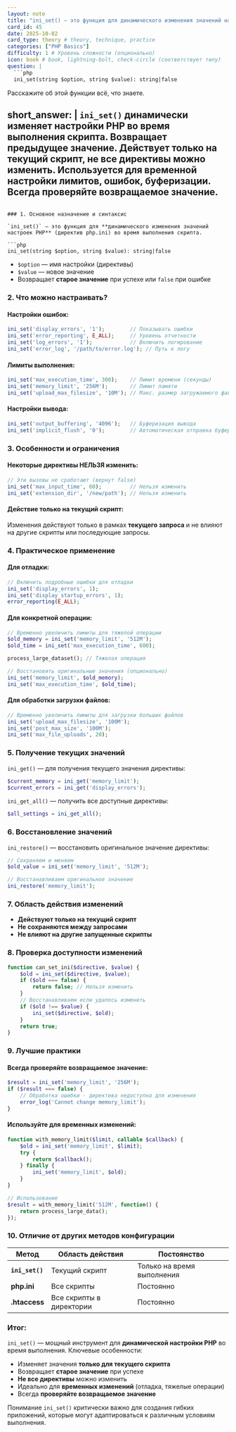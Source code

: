 ```yaml
---
layout: note
title: "ini_set() — это функция для динамического изменения значений настроек PHP."
card_id: 45
date: 2025-10-02
card_type: theory # theory, technique, practice
categories: ["PHP Basics"]
difficulty: 1 # Уровень сложности (опционально)
icon: book # book, lightning-bolt, check-circle (соответствует типу)
question: |
  ```php
  ini_set(string $option, string $value): string|false
  ```
  Расскажите об этой функции всё, что знаете.

short_answer: |
  `ini_set()` динамически изменяет настройки PHP во время выполнения скрипта. Возвращает предыдущее значение. Действует только на текущий скрипт, не все директивы можно изменить. Используется для временной настройки лимитов, ошибок, буферизации. Всегда проверяйте возвращаемое значение.
---
```

### 1. Основное назначение и синтаксис

`ini_set()` — это функция для **динамического изменения значений настроек PHP** (директив php.ini) во время выполнения скрипта.

```php
ini_set(string $option, string $value): string|false
```

- `$option` — имя настройки (директивы)
- `$value` — новое значение
- Возвращает **старое значение** при успехе или `false` при ошибке

### 2. Что можно настраивать?

#### **Настройки ошибок:**
```php
ini_set('display_errors', '1');        // Показывать ошибки
ini_set('error_reporting', E_ALL);     // Уровень отчетности
ini_set('log_errors', '1');            // Включить логирование
ini_set('error_log', '/path/to/error.log'); // Путь к логу
```

#### **Лимиты выполнения:**
```php
ini_set('max_execution_time', 300);    // Лимит времени (секунды)
ini_set('memory_limit', '256M');       // Лимит памяти
ini_set('upload_max_filesize', '10M'); // Макс. размер загружаемого файла
```

#### **Настройки вывода:**
```php
ini_set('output_buffering', '4096');   // Буферизация вывода
ini_set('implicit_flush', '0');        // Автоматическая отправка буфера
```

### 3. Особенности и ограничения

#### **Некоторые директивы НЕЛЬЗЯ изменить:**
```php
// Эти вызовы не сработают (вернут false)
ini_set('max_input_time', 60);         // Нельзя изменить
ini_set('extension_dir', '/new/path'); // Нельзя изменить
```

#### **Действие только на текущий скрипт:**
Изменения действуют только в рамках **текущего запроса** и не влияют на другие скрипты или последующие запросы.

### 4. Практическое применение

#### **Для отладки:**
```php
// Включить подробные ошибки для отладки
ini_set('display_errors', 1);
ini_set('display_startup_errors', 1);
error_reporting(E_ALL);
```

#### **Для конкретной операции:**
```php
// Временно увеличить лимиты для тяжелой операции
$old_memory = ini_set('memory_limit', '512M');
$old_time = ini_set('max_execution_time', 600);

process_large_dataset(); // Тяжелая операция

// Восстановить оригинальные значения (опционально)
ini_set('memory_limit', $old_memory);
ini_set('max_execution_time', $old_time);
```

#### **Для обработки загрузки файлов:**
```php
// Временно увеличить лимиты для загрузки больших файлов
ini_set('upload_max_filesize', '100M');
ini_set('post_max_size', '100M');
ini_set('max_file_uploads', 20);
```

### 5. Получение текущих значений

`ini_get()` — для получения текущего значения директивы:

```php
$current_memory = ini_get('memory_limit');
$current_errors = ini_get('display_errors');
```

`ini_get_all()` — получить все доступные директивы:

```php
$all_settings = ini_get_all();
```

### 6. Восстановление значений

`ini_restore()` — восстановить оригинальное значение директивы:

```php
// Сохраняем и меняем
$old_value = ini_set('memory_limit', '512M');

// Восстанавливаем оригинальное значение
ini_restore('memory_limit');
```

### 7. Область действия изменений

- **Действуют только на текущий скрипт**
- **Не сохраняются между запросами**
- **Не влияют на другие запущенные скрипты**

### 8. Проверка доступности изменений

```php
function can_set_ini($directive, $value) {
    $old = ini_set($directive, $value);
    if ($old === false) {
        return false; // Нельзя изменить
    }
    // Восстанавливаем если удалось изменить
    if ($old !== $value) {
        ini_set($directive, $old);
    }
    return true;
}
```

### 9. Лучшие практики

#### **Всегда проверяйте возвращаемое значение:**
```php
$result = ini_set('memory_limit', '256M');
if ($result === false) {
    // Обработка ошибки - директива недоступна для изменения
    error_log('Cannot change memory_limit');
}
```

#### **Используйте для временных изменений:**
```php
function with_memory_limit($limit, callable $callback) {
    $old = ini_set('memory_limit', $limit);
    try {
        return $callback();
    } finally {
        ini_set('memory_limit', $old);
    }
}

// Использование
$result = with_memory_limit('512M', function() {
    return process_large_data();
});
```

### 10. Отличие от других методов конфигурации

| Метод | Область действия | Постоянство |
|-------|------------------|-------------|
| **`ini_set()`** | Текущий скрипт | Только на время выполнения |
| **php.ini** | Все скрипты | Постоянно |
| **.htaccess** | Все скрипты в директории | Постоянно |

### Итог:

`ini_set()` — мощный инструмент для **динамической настройки PHP** во время выполнения. Ключевые особенности:
- Изменяет значения **только для текущего скрипта**
- Возвращает **старое значение** при успехе
- **Не все директивы** можно изменить
- Идеально для **временных изменений** (отладка, тяжелые операции)
- Всегда **проверяйте возвращаемое значение**

Понимание `ini_set()` критически важно для создания гибких приложений, которые могут адаптироваться к различным условиям выполнения.
